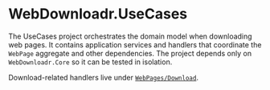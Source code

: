# WebDownloadr.UseCases

The UseCases project orchestrates the domain model when downloading web pages. It contains application services and handlers that coordinate the `WebPage` aggregate and other dependencies. The project depends only on `WebDownloadr.Core` so it can be tested in isolation.

Download-related handlers live under [`WebPages/Download`](WebPages/Download/README.md).

